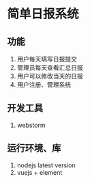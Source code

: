 # 简单日报系统

## 功能
1. 用户每天填写日报提交
1. 管理员每天查看汇总日报
1. 用户可以修改当天的日报
1. 用户注册、管理系统

## 开发工具
1. webstorm

## 运行环境、库
1. nodejs latest version
1. vuejs + element
